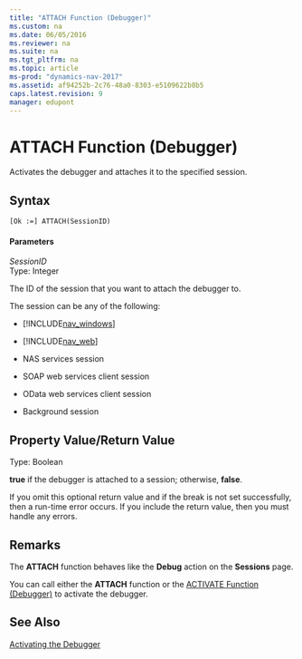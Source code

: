 ```yaml
---
title: "ATTACH Function (Debugger)"
ms.custom: na
ms.date: 06/05/2016
ms.reviewer: na
ms.suite: na
ms.tgt_pltfrm: na
ms.topic: article
ms-prod: "dynamics-nav-2017"
ms.assetid: af94252b-2c76-48a0-8303-e5109622b8b5
caps.latest.revision: 9
manager: edupont
---
```

# ATTACH Function (Debugger)
Activates the debugger and attaches it to the specified session.  
  
## Syntax  
  
```  
[Ok :=] ATTACH(SessionID)   
```  
  
#### Parameters  
 *SessionID*  
 Type: Integer  
  
 The ID of the session that you want to attach the debugger to.  
  
 The session can be any of the following:  
  
-   [!INCLUDE[nav_windows](includes/nav_windows_md.md)]  
  
-   [!INCLUDE[nav_web](includes/nav_web_md.md)]  
  
-   NAS services session  
  
-   SOAP web services client session  
  
-   OData web services client session  
  
-   Background session  
  
## Property Value\/Return Value  
 Type: Boolean  
  
 **true** if the debugger is attached to a session; otherwise, **false**.  
  
 If you omit this optional return value and if the break is not set successfully, then a run\-time error occurs. If you include the return value, then you must handle any errors.  
  
## Remarks  
 The **ATTACH** function behaves like the **Debug** action on the **Sessions** page.  
  
 You can call either the **ATTACH** function or the [ACTIVATE Function \(Debugger\)](ACTIVATE-Function--Debugger-.md) to activate the debugger.  
  
## See Also  
 [Activating the Debugger](Activating-the-Debugger.md)